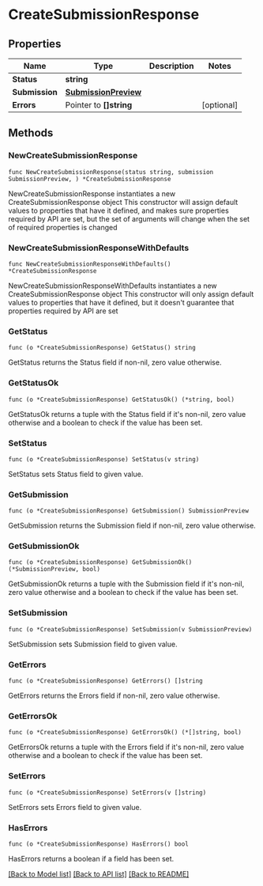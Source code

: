 # CreateSubmissionResponse

## Properties

Name | Type | Description | Notes
------------ | ------------- | ------------- | -------------
**Status** | **string** |  | 
**Submission** | [**SubmissionPreview**](SubmissionPreview.md) |  | 
**Errors** | Pointer to **[]string** |  | [optional] 

## Methods

### NewCreateSubmissionResponse

`func NewCreateSubmissionResponse(status string, submission SubmissionPreview, ) *CreateSubmissionResponse`

NewCreateSubmissionResponse instantiates a new CreateSubmissionResponse object
This constructor will assign default values to properties that have it defined,
and makes sure properties required by API are set, but the set of arguments
will change when the set of required properties is changed

### NewCreateSubmissionResponseWithDefaults

`func NewCreateSubmissionResponseWithDefaults() *CreateSubmissionResponse`

NewCreateSubmissionResponseWithDefaults instantiates a new CreateSubmissionResponse object
This constructor will only assign default values to properties that have it defined,
but it doesn't guarantee that properties required by API are set

### GetStatus

`func (o *CreateSubmissionResponse) GetStatus() string`

GetStatus returns the Status field if non-nil, zero value otherwise.

### GetStatusOk

`func (o *CreateSubmissionResponse) GetStatusOk() (*string, bool)`

GetStatusOk returns a tuple with the Status field if it's non-nil, zero value otherwise
and a boolean to check if the value has been set.

### SetStatus

`func (o *CreateSubmissionResponse) SetStatus(v string)`

SetStatus sets Status field to given value.


### GetSubmission

`func (o *CreateSubmissionResponse) GetSubmission() SubmissionPreview`

GetSubmission returns the Submission field if non-nil, zero value otherwise.

### GetSubmissionOk

`func (o *CreateSubmissionResponse) GetSubmissionOk() (*SubmissionPreview, bool)`

GetSubmissionOk returns a tuple with the Submission field if it's non-nil, zero value otherwise
and a boolean to check if the value has been set.

### SetSubmission

`func (o *CreateSubmissionResponse) SetSubmission(v SubmissionPreview)`

SetSubmission sets Submission field to given value.


### GetErrors

`func (o *CreateSubmissionResponse) GetErrors() []string`

GetErrors returns the Errors field if non-nil, zero value otherwise.

### GetErrorsOk

`func (o *CreateSubmissionResponse) GetErrorsOk() (*[]string, bool)`

GetErrorsOk returns a tuple with the Errors field if it's non-nil, zero value otherwise
and a boolean to check if the value has been set.

### SetErrors

`func (o *CreateSubmissionResponse) SetErrors(v []string)`

SetErrors sets Errors field to given value.

### HasErrors

`func (o *CreateSubmissionResponse) HasErrors() bool`

HasErrors returns a boolean if a field has been set.


[[Back to Model list]](../README.md#documentation-for-models) [[Back to API list]](../README.md#documentation-for-api-endpoints) [[Back to README]](../README.md)


